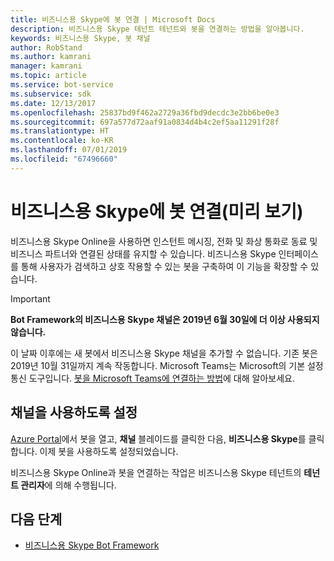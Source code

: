```yaml
---
title: 비즈니스용 Skype에 봇 연결 | Microsoft Docs
description: 비즈니스용 Skype 테넌트 테넌트와 봇을 연결하는 방법을 알아봅니다.
keywords: 비즈니스용 Skype, 봇 채널
author: RobStand
ms.author: kamrani
manager: kamrani
ms.topic: article
ms.service: bot-service
ms.subservice: sdk
ms.date: 12/13/2017
ms.openlocfilehash: 25837bd9f462a2729a36fbd9decdc3e2bb6be0e3
ms.sourcegitcommit: 697a577d72aaf91a0834d4b4c2ef5aa11291f28f
ms.translationtype: HT
ms.contentlocale: ko-KR
ms.lasthandoff: 07/01/2019
ms.locfileid: "67496660"
---
```

# <a name="connect-a-bot-to-skype-for-business-preview"></a>비즈니스용 Skype에 봇 연결(미리 보기)

비즈니스용 Skype Online을 사용하면 인스턴트 메시징, 전화 및 화상 통화로 동료 및 비즈니스 파트너와 연결된 상태를 유지할 수 있습니다. 비즈니스용 Skype 인터페이스를 통해 사용자가 검색하고 상호 작용할 수 있는 봇을 구축하여 이 기능을 확장할 수 있습니다.

> [!IMPORTANT]
> **Bot Framework의 비즈니스용 Skype 채널은 2019년 6월 30일에 더 이상 사용되지 않습니다.**
> 
> 이 날짜 이후에는 새 봇에서 비즈니스용 Skype 채널을 추가할 수 없습니다.  기존 봇은 2019년 10월 31일까지 계속 작동합니다. Microsoft Teams는 Microsoft의 기본 설정 통신 도구입니다.  [봇을 Microsoft Teams에 연결하는 방법](https://msdn.microsoft.com/microsoft-teams/bots)에 대해 알아보세요.

## <a name="enable-the-channel"></a>채널을 사용하도록 설정

[Azure Portal](https://portal.azure.com/)에서 봇을 열고, **채널** 블레이드를 클릭한 다음, **비즈니스용 Skype**를 클릭합니다. 이제 봇을 사용하도록 설정되었습니다. 

비즈니스용 Skype Online과 봇을 연결하는 작업은 비즈니스용 Skype 테넌트의 **테넌트 관리자**에 의해 수행됩니다.

## <a name="next-steps"></a>다음 단계
* [비즈니스용 Skype Bot Framework](https://msdn.microsoft.com/skype/Skype-For-Business-Bot-Framework/docs/overview)







